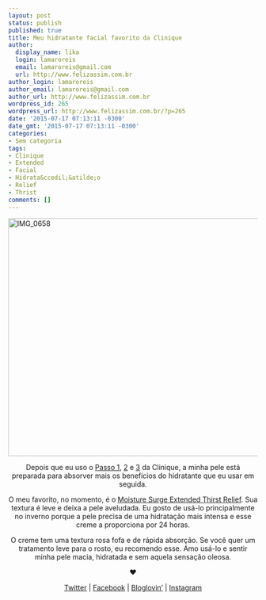 ```yaml
---
layout: post
status: publish
published: true
title: Meu hidratante facial favorito da Clinique
author:
  display_name: lika
  login: lamaroreis
  email: lamaroreis@gmail.com
  url: http://www.felizassim.com.br
author_login: lamaroreis
author_email: lamaroreis@gmail.com
author_url: http://www.felizassim.com.br
wordpress_id: 265
wordpress_url: http://www.felizassim.com.br/?p=265
date: '2015-07-17 07:13:11 -0300'
date_gmt: '2015-07-17 07:13:11 -0300'
categories:
- Sem categoria
tags:
- Clinique
- Extended
- Facial
- Hidrata&ccedil;&atilde;o
- Relief
- Thrist
comments: []
---
```

<p><a href="http://52.88.2.168/wp-content/uploads/2015/07/IMG_0658-e1437109120414.jpg"><img class="aligncenter wp-image-266 size-large" src="http://52.88.2.168/wp-content/uploads/2015/07/IMG_0658-e1437109120414-1024x768.jpg" alt="IMG_0658" width="640" height="480" /></a></p>
<p style="text-align: center;">Depois que eu uso o <a href="http://www.felizassim.com.br/clinique-sabonete-liquido-facial-passo-1/">Passo 1</a>, <a href="http://www.felizassim.com.br/clinique-clarifying-lotion-mild-passo-2/">2</a> e <a href="http://www.felizassim.com.br/clinique-dramatically-different-moisturizing-gel-passo-3/">3</a> da Clinique, a minha pele est&aacute; preparada para absorver mais&nbsp;os benef&iacute;cios do&nbsp;hidratante&nbsp;que eu usar em seguida.</p></p>
<p style="text-align: center;">O meu favorito, no momento, &eacute; o <a href="http://www.clinique.com.br/product/1687/5089/Cuidados_com_a_Pele/Hidratantes/Moisture-Surge-Extended-Thirst-Relief/index.tmpl">Moisture Surge Extended Thirst Relief</a>.&nbsp;Sua textura &eacute; leve e deixa a pele aveludada. Eu gosto de us&aacute;-lo principalmente no inverno porque a pele precisa de&nbsp;uma hidrata&ccedil;&atilde;o mais intensa e esse creme a proporciona&nbsp;por 24 horas.</p></p>
<p style="text-align: center;">O creme tem uma textura rosa fofa e de r&aacute;pida absor&ccedil;&atilde;o. Se voc&ecirc; quer um tratamento leve para o rosto, eu recomendo esse. Amo us&aacute;-lo e sentir minha pele macia, hidratada e sem aquela sensa&ccedil;&atilde;o oleosa.</p></p>
<p style="text-align: center;"><b>&hearts;</b></p></p>
<p style="text-align: center;"><a href="https://twitter.com/lettiicee">Twitter</a>&nbsp;|&nbsp;<a href="http://www.facebook.com/blogfelizassim">Facebook</a>&nbsp;|&nbsp;<a href="https://www.bloglovin.com/blogs/feliz-assim-14224049">Bloglovin&rsquo;</a>&nbsp;|&nbsp;<a href="http://instagram.com/lettiicee">Instagram</a></p></p>
